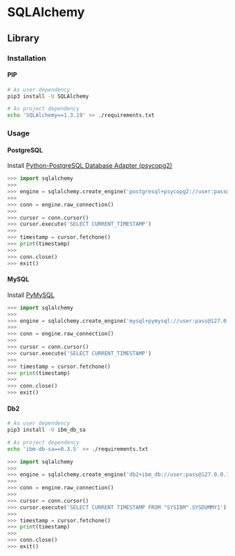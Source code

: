 # SQLAlchemy

## Library

### Installation

#### PIP

```sh
# As user dependency
pip3 install -U SQLAlchemy

# As project dependency
echo 'SQLAlchemy==1.3.19' >> ./requirements.txt
```

### Usage

<!-- #### MongoDB

```sh
# As user dependency
pip3 install -U pymongo

# As project dependency
echo 'pymongo==3.11.0' >> ./requirements.txt
``` -->

#### PostgreSQL

Install [Python-PostgreSQL Database Adapter (psycopg2)](./psycopg2)

```py
>>> import sqlalchemy
>>>
>>> engine = sqlalchemy.create_engine('postgresql+psycopg2://user:pass@127.0.0.1:5432/dev')
>>>
>>> conn = engine.raw_connection()
>>>
>>> cursor = conn.cursor()
>>> cursor.execute('SELECT CURRENT_TIMESTAMP')
>>>
>>> timestamp = cursor.fetchone()
>>> print(timestamp)
>>>
>>> conn.close()
>>> exit()
```

#### MySQL

Install [PyMySQL](./pymysql)

```py
>>> import sqlalchemy
>>>
>>> engine = sqlalchemy.create_engine('mysql+pymysql://user:pass@127.0.0.1:3306/dev')
>>>
>>> conn = engine.raw_connection()
>>>
>>> cursor = conn.cursor()
>>> cursor.execute('SELECT CURRENT_TIMESTAMP')
>>>
>>> timestamp = cursor.fetchone()
>>> print(timestamp)
>>>
>>> conn.close()
>>> exit()
```

#### Db2

```sh
# As user dependency
pip3 install -U ibm_db_sa

# As project dependency
echo 'ibm-db-sa==0.3.5' >> ./requirements.txt
```

```py
>>> import sqlalchemy
>>>
>>> engine = sqlalchemy.create_engine('db2+ibm_db://user:pass@127.0.0.1:50000/dev')
>>>
>>> conn = engine.raw_connection()
>>>
>>> cursor = conn.cursor()
>>> cursor.execute('SELECT CURRENT TIMESTAMP FROM "SYSIBM".SYSDUMMY1')
>>>
>>> timestamp = cursor.fetchone()
>>> print(timestamp)
>>>
>>> conn.close()
>>> exit()
```
